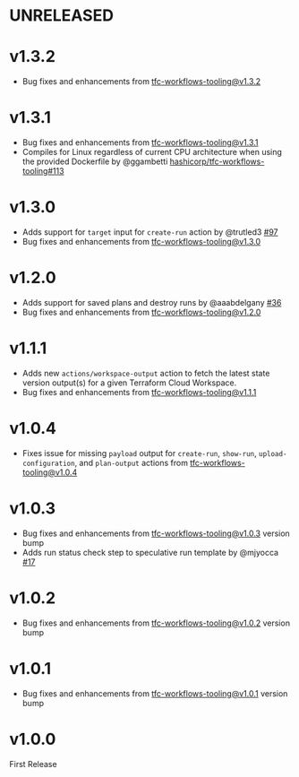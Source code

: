 # UNRELEASED

# v1.3.2
* Bug fixes and enhancements from [tfc-workflows-tooling@v1.3.2](https://github.com/hashicorp/tfc-workflows-tooling/releases/tag/v1.3.2)

# v1.3.1
* Bug fixes and enhancements from [tfc-workflows-tooling@v1.3.1](https://github.com/hashicorp/tfc-workflows-tooling/releases/tag/v1.3.1)
* Compiles for Linux regardless of current CPU architecture when using the provided Dockerfile by @ggambetti [hashicorp/tfc-workflows-tooling#113](https://github.com/hashicorp/tfc-workflows-tooling/pull/113)

# v1.3.0
* Adds support for `target` input for `create-run` action by @trutled3 [#97](https://github.com/hashicorp/tfc-workflows-tooling/pull/97)
* Bug fixes and enhancements from [tfc-workflows-tooling@v1.3.0](https://github.com/hashicorp/tfc-workflows-tooling/releases/tag/v1.3.0)

# v1.2.0
* Adds support for saved plans and destroy runs by @aaabdelgany [#36](https://github.com/hashicorp/tfc-workflows-github/pull/36)
* Bug fixes and enhancements from [tfc-workflows-tooling@v1.2.0](https://github.com/hashicorp/tfc-workflows-tooling/releases/tag/v1.2.0)

# v1.1.1
* Adds new `actions/workspace-output` action to fetch the latest state version output(s) for a given Terraform Cloud Workspace.
* Bug fixes and enhancements from [tfc-workflows-tooling@v1.1.1](https://github.com/hashicorp/tfc-workflows-tooling/releases/tag/v1.1.1)

# v1.0.4
* Fixes issue for missing `payload` output for `create-run`, `show-run`, `upload-configuration`, and `plan-output` actions from [tfc-workflows-tooling@v1.0.4](https://github.com/hashicorp/tfc-workflows-tooling/releases/tag/v1.0.4)

# v1.0.3
* Bug fixes and enhancements from [tfc-workflows-tooling@v1.0.3](https://github.com/hashicorp/tfc-workflows-tooling/releases/tag/v1.0.3) version bump
* Adds run status check step to speculative run template by @mjyocca [#17](https://github.com/hashicorp/tfc-workflows-github/pull/17)

# v1.0.2
* Bug fixes and enhancements from [tfc-workflows-tooling@v1.0.2](https://github.com/hashicorp/tfc-workflows-tooling/releases/tag/v1.0.2) version bump

# v1.0.1
* Bug fixes and enhancements from [tfc-workflows-tooling@v1.0.1](https://github.com/hashicorp/tfc-workflows-tooling/releases/tag/v1.0.1) version bump

# v1.0.0

First Release
